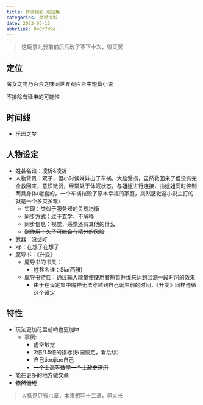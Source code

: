 ```yaml
---
title: 梦溯镜影-设定集
categories: 梦溯镜影
date: 2023-05-15
abbrlink: 840f7d9e
---
```


>这玩意儿我前前后后改了不下十次，毁灭罢

## 定位

魔女之吻乃百合之味同世界观百合中短篇小说

不排除有延申的可能性

## 时间线

- 乐园之梦

## 人物设定

- 姓甚名谁：凌析&凌祈
- 人物背景：双子，但小时候妹妹出了车祸，大脑受损，虽然救回来了但没有完全救回来，意识微弱，经常处于休眠状态，与姐姐进行连接，由姐姐同时控制两具身体(老套的，一个车祸摧毁了原本幸福的家庭，突然感觉这小说主打的就是一个多灾多难)
	- 实现：类似于服务器的负载均衡
	- 同步方式：过于玄学，不解释
	- 同步信息：视觉，感觉还有其他的什么
	- <del>副作用：久了可能会有精分的风险</del>
- 武器：没想好
- xp：在想了在想了
- 魔导书：《升变》
	- 魔导书的书灵：
		- 姓甚名谁：Sia(西雅)
	- 魔导书特性：通过输入能量使使用者短暂升维来达到回溯一段时间的效果
		- 由于在设定集中魔神无法穿越到自己诞生前的时间，《升变》同样遵循这个设定 

## 特性

- 玩法更加花里胡哨也更加bt
	- 事例:
		- 虚空触觉
		- 2倍/1.5倍的指标(乐园设定，看后续)
		- 自己tiαojiαo自己
		- <del>一个上高等数学一个上政史道历</del>
- 能在更多的地方做文章
- <del>依然很短</del>

> 大抵是只有六章，本来想写十二章，但太长

